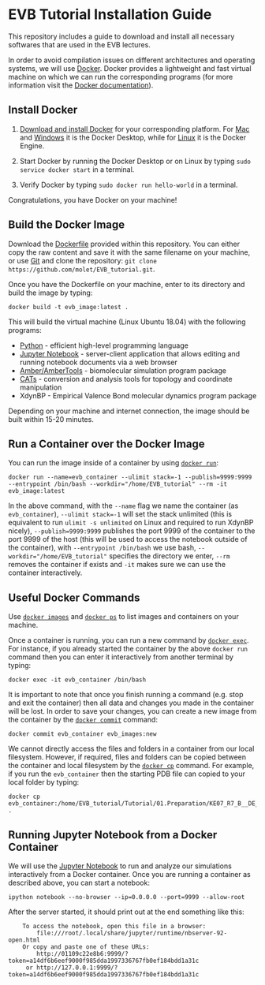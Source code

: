 # EVB Tutorial Installation Guide

This repository includes a guide to download and install all necessary softwares that are used in the EVB lectures.

In order to avoid compilation issues on different architectures and operating systems, we will use [Docker](https://docs.docker.com/get-started/overview/).
Docker provides a lightweight and fast virtual machine on which we can run the corresponding programs (for more information visit the [Docker documentation](https://docs.docker.com/)).

## Install Docker

1. [Download and install Docker](https://docs.docker.com/get-docker/) for your corresponding platform. For [Mac](https://docs.docker.com/desktop/mac/install/) and [Windows](https://docs.docker.com/desktop/windows/install/) it is the Docker Desktop, while for [Linux](https://docs.docker.com/engine/install/) it is the Docker Engine.

2. Start Docker by running the Docker Desktop or on Linux by typing `sudo service docker start` in a terminal. 

3. Verify Docker by typing `sudo docker run hello-world` in a terminal. 

Congratulations, you have Docker on your machine!

## Build the Docker Image

Download the [Dockerfile](https://github.com/molet/EVB_tutorial/blob/main/Dockerfile) provided within this repository. You can either copy the raw content and save it with the same filename on your machine, or use [Git](https://git-scm.com/downloads) and clone the repository: `git clone https://github.com/molet/EVB_tutorial.git`.

Once you have the Dockerfile on your machine, enter to its directory and build the image by typing:

`docker build -t evb_image:latest .`

This will build the virtual machine (Linux Ubuntu 18.04) with the following programs:
- [Python](https://www.python.org/) - efficient high-level programming language
- [Jupyter Notebook](https://jupyter.org/) - server-client application that allows editing and running notebook documents via a web browser
- [Amber/AmberTools](https://ambermd.org/index.php) - biomolecular simulation program package
- [CATs](https://github.com/kulhanek/cats) - conversion and analysis tools for topology and coordinate manipulation
- XdynBP - Empirical Valence Bond molecular dynamics program package

Depending on your machine and internet connection, the image should be built within 15-20 minutes.

## Run a Container over the Docker Image

You can run the image inside of a container by using [`docker run`](https://docs.docker.com/engine/reference/commandline/run/):

```
docker run --name=evb_container --ulimit stack=-1 --publish=9999:9999 --entrypoint /bin/bash --workdir="/home/EVB_tutorial" --rm -it evb_image:latest
```

In the above command, with the `--name` flag we name the container (as `evb_container`), `--ulimit stack=-1` will set the stack unlimited (this is equivalent to run `ulimit -s unlimited` on Linux and required to run XdynBP nicely), `--publish=9999:9999` publishes the port 9999 of the container to the port 9999 of the host (this will be used to access the notebook outside of the container), with `--entrypoint /bin/bash` we use bash, `--workdir="/home/EVB_tutorial"` specifies the directory we enter, `--rm` removes the container if exists and `-it` makes sure we can use the container interactively.

## Useful Docker Commands

Use [`docker images`](https://docs.docker.com/engine/reference/commandline/images/) and [`docker ps`](https://docs.docker.com/engine/reference/commandline/ps/) to list images and containers on your machine.

Once a container is running, you can run a new command by [`docker exec`](https://docs.docker.com/engine/reference/commandline/exec/). For instance, if you already started the container by the above `docker run` command then you can enter it interactively from another terminal by typing:

```
docker exec -it evb_container /bin/bash
```

It is important to note that once you finish running a command (e.g. stop and exit the container) then all data and changes you made in the container will be lost. In order to save your changes, you can create a new image from the container by the [`docker commit`](https://docs.docker.com/engine/reference/commandline/commit/) command:

```
docker commit evb_container evb_images:new
```

We cannot directly access the files and folders in a container from our local filesystem. However, if required, files and folders can be copied between the container and local filesystem by the [`docker cp`](https://docs.docker.com/engine/reference/commandline/cp/) command. For example, if you run the `evb_container` then the starting PDB file can copied to your local folder by typing:

```
docker cp evb_container:/home/EVB_tutorial/Tutorial/01.Preparation/KE07_R7_B__DE_1.pdb .
```

## Running Jupyter Notebook from a Docker Container

We will use the [Jupyter Notebook](https://jupyter.org/) to run and analyze our simulations interactively from a Docker container. Once you are running a container as described above, you can start a notebook:

```ipython notebook --no-browser --ip=0.0.0.0 --port=9999 --allow-root```

After the server started, it should print out at the end something like this:

```
    To access the notebook, open this file in a browser:
        file:///root/.local/share/jupyter/runtime/nbserver-92-open.html
    Or copy and paste one of these URLs:
        http://01109c22e8b6:9999/?token=a14df6b6eef9000f985dda1997336767fb0ef184bdd1a31c
     or http://127.0.0.1:9999/?token=a14df6b6eef9000f985dda1997336767fb0ef184bdd1a31c
```

